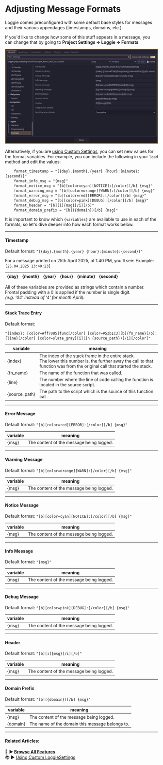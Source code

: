 # Adjusting Message Formats

Loggie comes preconfigured with some default base styles for messages and their various appendages (timestamps, domains, etc.).

If you'd like to change how some of this stuff appears in a message, you can change that by going to **Project Settings -> Loggie -> Formats**.

![](../../assets/screenshots/formats.png)

Alternatively, if you are [using Custom Settings](CUSTOM_SETTINGS.md), you can set new values for the format variables.
For example, you can include the following in your `load` method and edit the values:

```
	format_timestamp = "[{day}.{month}.{year} {hour}:{minute}:{second}]"
	format_info_msg = "{msg}"
	format_notice_msg = "[b][color=cyan][NOTICE]:[/color][/b] {msg}"
	format_warning_msg = "[b][color=orange][WARN]:[/color][/b] {msg}"
	format_error_msg = "[b][color=red][ERROR]:[/color][/b] {msg}"
	format_debug_msg = "[b][color=pink][DEBUG]:[/color][/b] {msg}"
	format_header = "[b][i]{msg}[/i][/b]"
	format_domain_prefix = "[b]({domain})[/b] {msg}"
```

It is important to know which `{variables}` are available to use in each of the formats, so let's dive deeper into how each format works below.

---
#### Timestamp

Default format: `"[{day}.{month}.{year} {hour}:{minute}:{second}]"`

For a message printed on 25th April 2025, at 1:40 PM, you'll see:
Example: `[25.04.2025 13:40:23]`

| {day} | {month} | {year} | {hour} | {minute} | {second} |
| ----- | ------- | ------ | ------ | -------- | -------- |

All of these variables are provided as strings which contain a number.  
Frontal padding with a 0 is applied if the number is single digit.  
*(e.g. '04' instead of '4' for month April).*

---
#### Stack Trace Entry

Default format:
```gdscript
"{index}: [color=#ff7085]func[/color] [color=#53b1c3][b]{fn_name}[/b]:{line}[/color] [color=slate_gray][i](in {source_path})[/i][/color]"
```

| variable      | meaning                                                                                                                                                                       |
| ------------- | ----------------------------------------------------------------------------------------------------------------------------------------------------------------------------- |
| {index}       | The index of the stack frame in the entire stack. <br>The lower this number is, the further away the call to that function was from the original call that started the stack. |
| {fn_name}     | The name of the function that was called.                                                                                                                                     |
| {line}        | The number where the line of code calling the function is located in the source script.                                                                                       |
| {source_path} | The path to the script which is the source of this function call.                                                                                                             |

---

#### Error Message

Default format: `"[b][color=red][ERROR]:[/color][/b] {msg}"`

| variable | meaning                                  |
| -------- | ---------------------------------------- |
| {msg}    | The content of the message being logged. |

---
#### Warning Message

Default format: `"[b][color=orange][WARN]:[/color][/b] {msg}"`

| variable | meaning                                  |
| -------- | ---------------------------------------- |
| {msg}    | The content of the message being logged. |

---
#### Notice Message

Default format: `"[b][color=cyan][NOTICE]:[/color][/b] {msg}"`

| variable | meaning                                  |
| -------- | ---------------------------------------- |
| {msg}    | The content of the message being logged. |

---
#### Info Message

Default format: `"{msg}"`

| variable | meaning                                  |
| -------- | ---------------------------------------- |
| {msg}    | The content of the message being logged. |

---
#### Debug Message

Default format: `"[b][color=pink][DEBUG]:[/color][/b] {msg}"`

| variable | meaning                                  |
| -------- | ---------------------------------------- |
| {msg}    | The content of the message being logged. |

---
#### Header

Default format: `"[b][i]{msg}[/i][/b]"`

| variable | meaning                                  |
| -------- | ---------------------------------------- |
| {msg}    | The content of the message being logged. |

---
#### Domain Prefix

Default format: `"[b]({domain})[/b] {msg}"`

| variable | meaning                                         |
| -------- | ----------------------------------------------- |
| {msg}    | The content of the message being logged.        |
| {domain} | The name of the domain this message belongs to. |

---
#### Related Articles:
👀 **► [Browse All Features](../ALL_FEATURES.md)**  
📚 ► [Using Custom LoggieSettings](CUSTOM_SETTINGS.md)